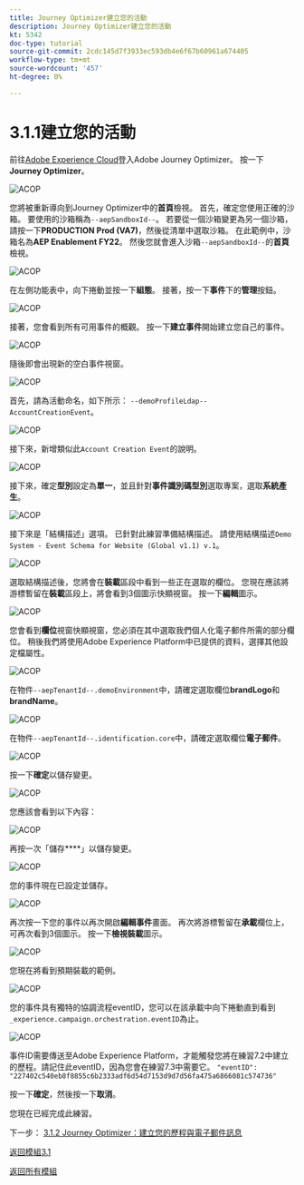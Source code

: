 ```yaml
---
title: Journey Optimizer建立您的活動
description: Journey Optimizer建立您的活動
kt: 5342
doc-type: tutorial
source-git-commit: 2cdc145d7f3933ec593db4e6f67b60961a674405
workflow-type: tm+mt
source-wordcount: '457'
ht-degree: 0%

---
```


# 3.1.1建立您的活動

前往[Adobe Experience Cloud](https://experience.adobe.com)登入Adobe Journey Optimizer。 按一下&#x200B;**Journey Optimizer**。

![ACOP](./images/acophome.png)

您將被重新導向到Journey Optimizer中的&#x200B;**首頁**&#x200B;檢視。 首先，確定您使用正確的沙箱。 要使用的沙箱稱為`--aepSandboxId--`。 若要從一個沙箱變更為另一個沙箱，請按一下&#x200B;**PRODUCTION Prod (VA7)**，然後從清單中選取沙箱。 在此範例中，沙箱名為&#x200B;**AEP Enablement FY22**。 然後您就會進入沙箱`--aepSandboxId--`的&#x200B;**首頁**&#x200B;檢視。

![ACOP](./images/acoptriglp.png)

在左側功能表中，向下捲動並按一下&#x200B;**組態**。 接著，按一下&#x200B;**事件**&#x200B;下的&#x200B;**管理**&#x200B;按鈕。

![ACOP](./images/acopmenu.png)

接著，您會看到所有可用事件的概觀。 按一下&#x200B;**建立事件**&#x200B;開始建立您自己的事件。

![ACOP](./images/emptyevent.png)

隨後即會出現新的空白事件視窗。

![ACOP](./images/emptyevent1.png)

首先，請為活動命名，如下所示： `--demoProfileLdap--AccountCreationEvent`。

![ACOP](./images/eventname.png)

接下來，新增類似此`Account Creation Event`的說明。

![ACOP](./images/eventdescription.png)

接下來，確定&#x200B;**型別**&#x200B;設定為&#x200B;**單一**，並且針對&#x200B;**事件識別碼型別**&#x200B;選取專案，選取&#x200B;**系統產生**。

![ACOP](./images/eventidtype.png)

接下來是「結構描述」選項。 已針對此練習準備結構描述。 請使用結構描述`Demo System - Event Schema for Website (Global v1.1) v.1`。

![ACOP](./images/eventschema.png)

選取結構描述後，您將會在&#x200B;**裝載**&#x200B;區段中看到一些正在選取的欄位。 您現在應該將游標暫留在&#x200B;**裝載**&#x200B;區段上，將會看到3個圖示快顯視窗。 按一下&#x200B;**編輯**&#x200B;圖示。

![ACOP](./images/eventpayload.png)

您會看到&#x200B;**欄位**&#x200B;視窗快顯視窗，您必須在其中選取我們個人化電子郵件所需的部分欄位。  稍後我們將使用Adobe Experience Platform中已提供的資料，選擇其他設定檔屬性。

![ACOP](./images/eventfields.png)

在物件`--aepTenantId--.demoEnvironment`中，請確定選取欄位&#x200B;**brandLogo**&#x200B;和&#x200B;**brandName**。

![ACOP](./images/eventpayloadbr.png)

在物件`--aepTenantId--.identification.core`中，請確定選取欄位&#x200B;**電子郵件**。

![ACOP](./images/eventpayloadbrid.png)

按一下&#x200B;**確定**&#x200B;以儲存變更。

![ACOP](./images/saveok.png)

您應該會看到以下內容：

![ACOP](./images/eventsave.png)

再按一次「儲存&#x200B;****」以儲存變更。

![ACOP](./images/save1.png)

您的事件現在已設定並儲存。

![ACOP](./images/eventdone.png)

再次按一下您的事件以再次開啟&#x200B;**編輯事件**&#x200B;畫面。 再次將游標暫留在&#x200B;**承載**&#x200B;欄位上，可再次看到3個圖示。 按一下&#x200B;**檢視裝載**&#x200B;圖示。

![ACOP](./images/viewevent.png)

您現在將看到預期裝載的範例。

![ACOP](./images/fullpayload.png)

您的事件具有獨特的協調流程eventID，您可以在該承載中向下捲動直到看到`_experience.campaign.orchestration.eventID`為止。

![ACOP](./images/payloadeventID.png)

事件ID需要傳送至Adobe Experience Platform，才能觸發您將在練習7.2中建立的歷程。請記住此eventID，因為您會在練習7.3中需要它。
`"eventID": "227402c540eb8f8855c6b2333adf6d54d7153d9d7d56fa475a6866081c574736"`

按一下&#x200B;**確定**，然後按一下&#x200B;**取消**。

您現在已經完成此練習。

下一步： [3.1.2 Journey Optimizer：建立您的歷程與電子郵件訊息](./ex2.md)

[返回模組3.1](./journey-orchestration-create-account.md)

[返回所有模組](../../../overview.md)
